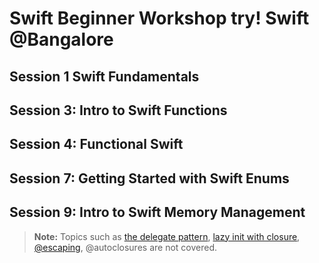 # Swift Beginner Workshop try! Swift @Bangalore


## Session 1 Swift Fundamentals

## Session 3: Intro to Swift Functions

## Session 4: Functional Swift

## Session 7: Getting Started with Swift Enums

## Session 9: Intro to Swift Memory Management


> **Note:** Topics such as [the delegate pattern](https://www.bobthedeveloper.io/blog/the-complete-understanding-of-swift-delegate-and-data-source), [lazy init with closure](https://www.bobthedeveloper.io/blog/swift-lazy-initialization-with-closures), [@escaping](https://www.andrewcbancroft.com/2017/04/26/what-in-the-world-is-an-escaping-closure-in-swift/
), @autoclosures are not covered. 
